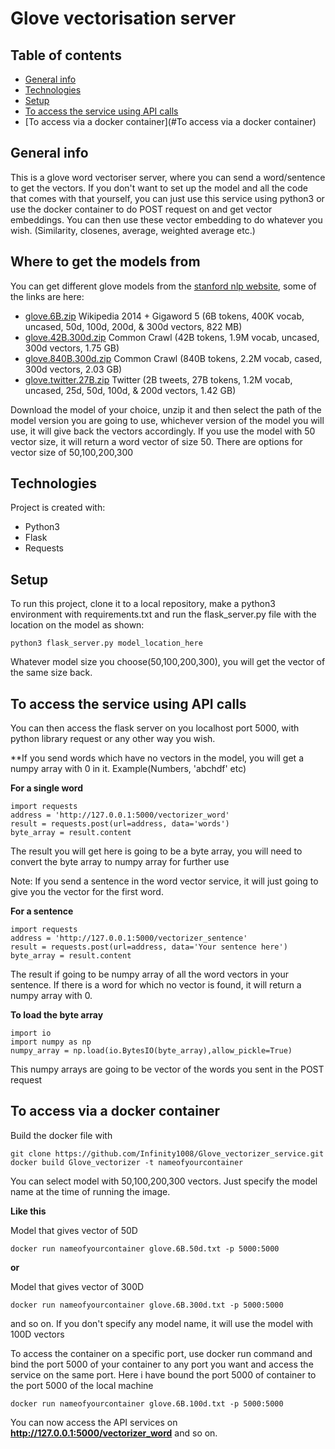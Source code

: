 # Glove vectorisation server

## Table of contents
* [General info](#general-info)
* [Technologies](#technologies)
* [Setup](#setup)
* [To access the service using API calls](#to-access-the-service-using-api-calls)
* [To access via a docker container](#To access via a docker container)

## General info
This is a glove word vectoriser server, where you can send a word/sentence to get the vectors. If you don't want to set up the model and all the code that comes with that yourself, you can just use this service using python3 or use the docker container to do POST request on and get vector embeddings. You can then use these vector embedding to do whatever you wish. (Similarity, closenes, average, weighted average etc.)

## Where to get the models from
You can get different glove models from the [stanford nlp website](https://nlp.stanford.edu/projects/glove/), some of the links are here:
* [glove.6B.zip](https://nlp.stanford.edu/data/glove.6B.zip) Wikipedia 2014 + Gigaword 5 (6B tokens, 400K vocab, uncased, 50d, 100d, 200d, & 300d vectors, 822 MB)
* [glove.42B.300d.zip](https://nlp.stanford.edu/data/glove.42B.300d.zip) Common Crawl (42B tokens, 1.9M vocab, uncased, 300d vectors, 1.75 GB)
* [glove.840B.300d.zip](https://nlp.stanford.edu/data/glove.840B.300d.zip) Common Crawl (840B tokens, 2.2M vocab, cased, 300d vectors, 2.03 GB)
* [glove.twitter.27B.zip](https://nlp.stanford.edu/data/glove.twitter.27B.zip) Twitter (2B tweets, 27B tokens, 1.2M vocab, uncased, 25d, 50d, 100d, & 200d vectors, 1.42 GB)

Download the model of your choice, unzip it and then select the path of the model version you are going to use, 
whichever version of the model you will use, it will give back the vectors accordingly. If you use the model with 50 vector size, it will return a word vector of size 50. 
There are options for vector size of 50,100,200,300


## Technologies
Project is created with:
* Python3
* Flask
* Requests
	
## Setup
To run this project, clone it to a local repository, make a python3 environment with requirements.txt and run the flask_server.py file with the location on the model as shown:

```
python3 flask_server.py model_location_here
```
Whatever model size you choose(50,100,200,300), you will get the vector of the same size back.

## To access the service using API calls
You can then access the flask server on you localhost port 5000, with python library request or any other way you wish.

**If you send words which have no vectors in the model, you will get a numpy array with 0 in it.
Example(Numbers, 'abchdf' etc)

**For a single word**
```
import requests
address = 'http://127.0.0.1:5000/vectorizer_word'
result = requests.post(url=address, data='words')
byte_array = result.content
```
The result you will get here is going to be a byte array, you will need to convert the byte array to numpy array for further use

Note: If you send a sentence in the word vector service, it will just going to give you the vector for the first word.

**For a sentence**

```
import requests
address = 'http://127.0.0.1:5000/vectorizer_sentence'
result = requests.post(url=address, data='Your sentence here')
byte_array = result.content
```

The result if going to be numpy array of all the word vectors in your sentence.
If there is a word for which no vector is found, it will return a numpy array with 0.

**To load the byte array**
```
import io
import numpy as np
numpy_array = np.load(io.BytesIO(byte_array),allow_pickle=True)
```
This numpy arrays are going to be vector of the words you sent in the POST request

## To access via a docker container
Build the docker file with 
```
git clone https://github.com/Infinity1008/Glove_vectorizer_service.git
docker build Glove_vectorizer -t nameofyourcontainer
```

You can select model with 50,100,200,300 vectors. Just specify the model name at the time of running the image.

**Like this**

Model that gives vector of 50D

```
docker run nameofyourcontainer glove.6B.50d.txt -p 5000:5000
```
**or**

Model that gives vector of 300D
```
docker run nameofyourcontainer glove.6B.300d.txt -p 5000:5000
```
and so on. If you don't specify any model name, it will use the model with 100D vectors 

To access the container on a specific port, use docker run command and bind the port 5000 of your container to 
any port you want and access the service on the same port. Here i have bound the port 5000 of container
to the port 5000 of the local machine

```
docker run nameofyourcontainer glove.6B.100d.txt -p 5000:5000
```
You can now access the API services on **http://127.0.0.1:5000/vectorizer_word** and so on.

